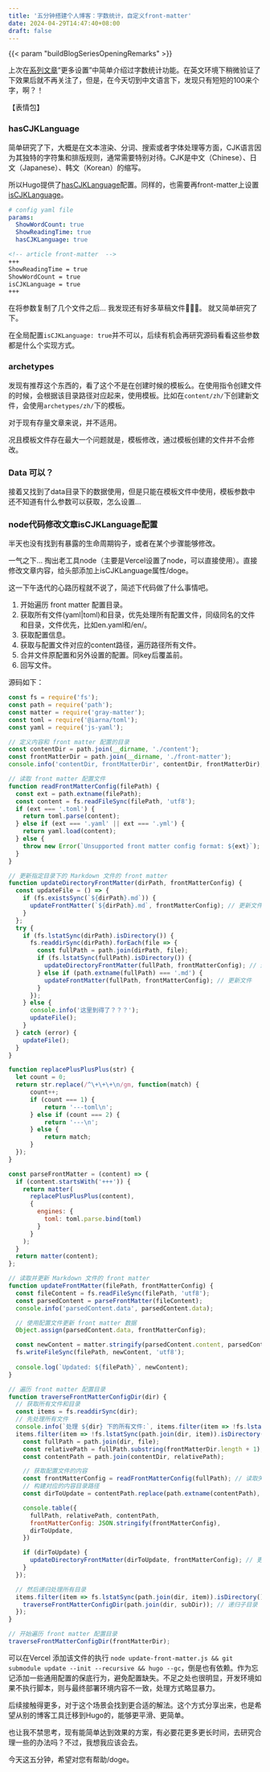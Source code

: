 ```yaml
---
title: '五分钟搭建个人博客：字数统计，自定义front-matter'
date: 2024-04-29T14:47:40+08:00
draft: false
---
```

{{< param "buildBlogSeriesOpeningRemarks" >}}

上次在[系列文章](/zh/series/五分钟搭建个人博客/)“更多设置”中简单介绍过字数统计功能。在英文环境下稍微验证了下效果后就不再关注了，但是，在今天切到中文语言下，发现只有短短的100来个字，啊？！

【表情包】

### hasCJKLanguage
简单研究了下，大概是在文本渲染、分词、搜索或者字体处理等方面，CJK语言因为其独特的字符集和排版规则，通常需要特别对待。CJK是中文（Chinese）、日文（Japanese）、韩文（Korean）的缩写。

所以Hugo提供了[hasCJKLanguage](https://gohugo.io/getting-started/configuration/#hascjklanguage)配置。同样的，也需要再front-matter上设置[isCJKLanguage](https://gohugo.io/content-management/front-matter/#iscjklanguage)。
```yaml
# config yaml file
params:
  ShowWordCount: true
  ShowReadingTime: true
  hasCJKLanguage: true
```
```md
<!-- article front-matter  -->
+++
ShowReadingTime = true
ShowWordCount = true
isCJKLanguage = true
+++
```

在将参数复制了几个文件之后... 我发现还有好多草稿文件🤦🏻‍♀️。
就又简单研究了下。

在全局配置`isCJKLanguage: true`并不可以，后续有机会再研究源码看看这些参数都是什么个实现方式。

### archetypes
发现有推荐这个东西的，看了这个不是在创建时候的模板么。在使用指令创建文件的时候，会根据该目录路径对应起来，使用模板。比如在`content/zh/`下创建新文件，会使用`archetypes/zh/`下的模板。

对于现有存量文章来说，并不适用。

况且模板文件存在最大一个问题就是，模板修改，通过模板创建的文件并不会修改。

### Data 可以？
接着又找到了data目录下的数据使用，但是只能在模板文件中使用，模板参数中还不知道有什么参数可以获取，怎么设置...

### node代码修改文章isCJKLanguage配置
半天也没有找到有暴露的生命周期钩子，或者在某个步骤能够修改。

一气之下... 掏出老工具node（主要是Vercel设置了node，可以直接使用）。直接修改文章内容，给头部添加上isCJKLanguage属性/doge。

这一下午迭代的心路历程就不说了，简述下代码做了什么事情吧。

1. 开始遍历 front matter 配置目录。
1. 获取所有文件(yaml|toml)和目录，优先处理所有配置文件，同级同名的文件和目录，文件优先，比如en.yaml和/en/。
1. 获取配置信息。
1. 获取与配置文件对应的content路径，遍历路径所有文件。
1. 合并文件原配置和另外设置的配置。同key后覆盖前。
1. 回写文件。

源码如下：
```javascript
const fs = require('fs');
const path = require('path');
const matter = require('gray-matter');
const toml = require('@iarna/toml');
const yaml = require('js-yaml');

// 定义内容和 front matter 配置的目录
const contentDir = path.join(__dirname, './content');
const frontMatterDir = path.join(__dirname, './front-matter');
console.info('contentDir, frontMatterDir', contentDir, frontMatterDir);

// 读取 front matter 配置文件
function readFrontMatterConfig(filePath) {
  const ext = path.extname(filePath);
  const content = fs.readFileSync(filePath, 'utf8');
  if (ext === '.toml') {
    return toml.parse(content);
  } else if (ext === '.yaml' || ext === '.yml') {
    return yaml.load(content);
  } else {
    throw new Error(`Unsupported front matter config format: ${ext}`);
  }
}

// 更新指定目录下的 Markdown 文件的 front matter
function updateDirectoryFrontMatter(dirPath, frontMatterConfig) {
  const updateFile = () => {
    if (fs.existsSync(`${dirPath}.md`)) {
      updateFrontMatter(`${dirPath}.md`, frontMatterConfig); // 更新文件
    }
  };
  try {
    if (fs.lstatSync(dirPath).isDirectory()) {
      fs.readdirSync(dirPath).forEach(file => {
        const fullPath = path.join(dirPath, file);
        if (fs.lstatSync(fullPath).isDirectory()) {
          updateDirectoryFrontMatter(fullPath, frontMatterConfig); // 递归子目录
        } else if (path.extname(fullPath) === '.md') {
          updateFrontMatter(fullPath, frontMatterConfig); // 更新文件
        }
      });
    } else {
      console.info('这里到得了？？？');
      updateFile();
    }
  } catch (error) {
    updateFile();
  }
}

function replacePlusPlusPlus(str) {
  let count = 0;
  return str.replace(/^\+\+\+\n/gm, function(match) {
      count++;
      if (count === 1) {
          return '---toml\n';
      } else if (count === 2) {
          return '---\n';
      } else {
          return match;
      }
  });
}

const parseFrontMatter = (content) => {
  if (content.startsWith('+++')) {
    return matter(
      replacePlusPlusPlus(content),
      {
        engines: {
          toml: toml.parse.bind(toml)
        }
      }
    );
  }
  return matter(content);
};

// 读取并更新 Markdown 文件的 front matter
function updateFrontMatter(filePath, frontMatterConfig) {
  const fileContent = fs.readFileSync(filePath, 'utf8');
  const parsedContent = parseFrontMatter(fileContent);
  console.info('parsedContent.data', parsedContent.data);

  // 使用配置文件更新 front matter 数据
  Object.assign(parsedContent.data, frontMatterConfig);

  const newContent = matter.stringify(parsedContent.content, parsedContent.data);
  fs.writeFileSync(filePath, newContent, 'utf8');
  
  console.log(`Updated: ${filePath}`, newContent);
}

// 遍历 front matter 配置目录
function traverseFrontMatterConfigDir(dir) {
  // 获取所有文件和目录
  const items = fs.readdirSync(dir);
  // 先处理所有文件
  console.info(`处理 ${dir} 下的所有文件:`, items.filter(item => !fs.lstatSync(path.join(dir, item)).isDirectory()));
  items.filter(item => !fs.lstatSync(path.join(dir, item)).isDirectory()).forEach(file => {
    const fullPath = path.join(dir, file);
    const relativePath = fullPath.substring(frontMatterDir.length + 1);
    const contentPath = path.join(contentDir, relativePath);

    // 获取配置文件的内容
    const frontMatterConfig = readFrontMatterConfig(fullPath); // 读取失败
    // 构建对应的内容目录路径
    const dirToUpdate = contentPath.replace(path.extname(contentPath), '');

    console.table({
      fullPath, relativePath, contentPath,
      frontMatterConfig: JSON.stringify(frontMatterConfig),
      dirToUpdate,
    })

    if (dirToUpdate) {
      updateDirectoryFrontMatter(dirToUpdate, frontMatterConfig); // 更新对应目录
    }
  });

  // 然后递归处理所有目录
  items.filter(item => fs.lstatSync(path.join(dir, item)).isDirectory()).forEach(subDir => {
    traverseFrontMatterConfigDir(path.join(dir, subDir)); // 递归子目录
  });
}

// 开始遍历 front matter 配置目录
traverseFrontMatterConfigDir(frontMatterDir);

```


可以在Vercel 添加该文件的执行 `node update-front-matter.js && git submodule update --init --recursive && hugo --gc`，倒是也有依赖。作为忘记添加一些通用配置的保底行为，避免配置缺失。不足之处也很明显，开发环境如果不执行脚本，则与最终部署环境内容不一致，处理方式略显暴力。

后续接触得更多，对于这个场景会找到更合适的解法。这个方式分享出来，也是希望从别的博客工具迁移到Hugo的，能够更平滑、更简单。

也让我不禁思考，现有能简单达到效果的方案，有必要花更多更长时间，去研究合理一些的办法吗？不过，我想我应该会去。

今天这五分钟，希望对您有帮助/doge。


